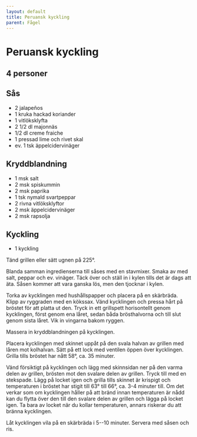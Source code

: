```yaml
---
layout: default
title: Peruansk kyckling
parent: Fågel
---
```

# Peruansk kyckling
## 4 personer

## Sås
- 2 jalapeños
- 1 kruka hackad koriander
- 1 vitlöksklyfta
- 2 1/2 dl majonnäs
- 1/2 dl creme fraiche
- 1 pressad lime och rivet skal
- ev. 1 tsk äppelcidervinäger

## Kryddblandning
- 1 msk salt
- 2 msk spiskummin
- 2 msk paprika
- 1 tsk nymald svartpeppar
- 2 rivna vitlöksklyftor
- 2 msk äppelcidervinäger
- 2 msk rapsolja

## Kyckling
- 1 kyckling

Tänd grillen eller sätt ugnen på 225°.

Blanda samman ingredienserna till såses med en stavmixer. Smaka av med salt, peppar och ev. vinäger. Täck över och ställ
in i kylen tills det är dags att äta. Såsen kommer att vara ganska lös, men den tjocknar i kylen.

Torka av kycklingen med hushållspapper och placera på en skärbräda. Klipp av ryggraden med en kökssax. Vänd kycklingen och pressa hårt på bröstet för att platta ut den. Tryck in ett grillspett horisontellt genom kycklingen, först genom ena låret, sedan båda brösthalvorna och till slut genom sista låret. Vik in vingarna bakom ryggen.

Massera in kryddblandningen på kycklingen.

Placera kycklingen med skinnet uppåt på den svala halvan av grillen med låren mot kolhalvan. Sätt på ett lock med ventilen öppen över kycklingen. Grilla tills bröstet har nått 58°, ca. 35 minuter.

Vänd försiktigt på kycklingen och lägg med skinnsidan ner på den varma delen av grillen, brösten mot den svalare delen av grillen. Tryck till med en stekspade. Lägg på locket igen och grilla tills skinnet är krispigt och temperaturen i bröstet har stigit till 63° till 66°, ca. 3-4 minuter till. Om det verkar som om kycklingen håller på att bränd innan temperaturen är nådd kan du flytta över den till den svalare delen av grillen och lägga på locket igen. Ta bara av locket när du kollar temperaturen, annars riskerar du att bränna kycklingen.

Låt kycklingen vila på en skärbräda i 5--10 minuter. Servera med såsen och ris.
